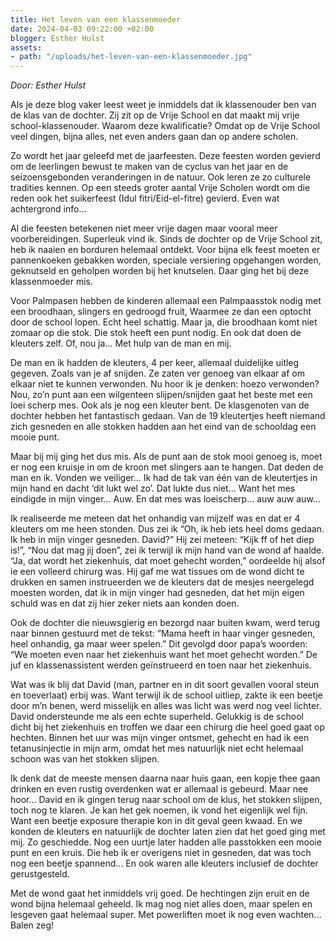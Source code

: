 ```yaml
---
title: Het leven van een klassenmoeder
date: 2024-04-03 09:22:00 +02:00
blogger: Esther Hulst
assets:
- path: "/uploads/het-leven-van-een-klassenmoeder.jpg"
---
```


*Door: Esther Hulst*

Als je deze blog vaker leest weet je inmiddels dat ik klassenouder ben van de klas van de dochter. Zij zit op de Vrije School en dat maakt mij vrije school-klassenouder. Waarom deze kwalificatie? Omdat op de Vrije School veel dingen, bijna alles, net even anders gaan dan op andere scholen. 

Zo wordt het jaar geleefd met de jaarfeesten. Deze feesten worden gevierd om de leerlingen bewust te maken van de cyclus van het jaar en de seizoensgebonden veranderingen in de natuur. Ook leren ze zo culturele tradities kennen. Op een steeds groter aantal Vrije Scholen wordt om die reden ook het suikerfeest (Idul fitri/Eid-el-fitre) gevierd. Even wat achtergrond info… 

Al die feesten betekenen niet meer vrije dagen maar vooral meer voorbereidingen. Superleuk vind ik. Sinds de dochter op de Vrije School zit, heb ik naaien en borduren helemaal ontdekt. Voor bijna elk feest moeten er pannenkoeken gebakken worden, speciale versiering opgehangen worden, geknutseld en geholpen worden bij het knutselen. Daar ging het bij deze klassenmoeder mis.

Voor Palmpasen hebben de kinderen allemaal een Palmpaasstok nodig met een broodhaan, slingers en gedroogd fruit, Waarmee ze dan een optocht door de school lopen. Echt heel schattig. Maar ja, die broodhaan komt niet zomaar op die stok. Die stok heeft een punt nodig. En ook dat doen de kleuters zelf. Of, nou ja… Met hulp van de man en mij.

De man en ik hadden de kleuters, 4 per keer, allemaal duidelijke uitleg gegeven. Zoals van je af snijden. Ze zaten ver genoeg van elkaar af om elkaar niet te kunnen verwonden. Nu hoor ik je denken: hoezo verwonden? Nou, zo’n punt aan een wilgenteen slijpen/snijden gaat het beste met een loei scherp mes. Ook als je nog een kleuter bent. De klasgenoten van de dochter hebben het fantastisch gedaan. Van de 19 kleutertjes heeft niemand zich gesneden en alle stokken hadden aan het eind van de schooldag een mooie punt.

Maar bij mij ging het dus mis. Als de punt aan de stok mooi genoeg is, moet er nog een kruisje in om de kroon met slingers aan te hangen. Dat deden de man en ik. Vonden we veiliger... Ik had de tak van één van de kleutertjes in mijn hand en dacht ‘dit lukt wel zo’. Dat lukte dus niet... Want het mes eindigde in mijn vinger... Auw. En dat mes was loeischerp... auw auw auw...

Ik realiseerde me meteen dat het onhandig van mijzelf was en dat er 4 kleuters om me heen stonden. Dus zei ik “Oh, ik heb iets heel doms gedaan. Ik heb in mijn vinger gesneden. David?” Hij zei meteen: “Kijk ff of het diep is!”, “Nou dat mag jij doen”, zei ik terwijl ik mijn hand van de wond af haalde. “Ja, dat wordt het ziekenhuis, dat moet gehecht worden,” oordeelde hij alsof ie een volleerd chirurg was. Hij gaf me wat tissues om de wond dicht te drukken en samen instrueerden we de kleuters dat de mesjes neergelegd moesten worden, dat ik in mijn vinger had gesneden, dat het mijn eigen schuld was en dat zij hier zeker niets aan konden doen. 

Ook de dochter die nieuwsgierig en bezorgd naar buiten kwam, werd terug naar binnen gestuurd met de tekst: “Mama heeft in haar vinger gesneden, heel onhandig, ga maar weer spelen.” Dit gevolgd door papa’s woorden: “We moeten even naar het ziekenhuis want het moet gehecht worden.” De juf en klassenassistent werden geïnstrueerd en toen naar het ziekenhuis. 

Wat was ik blij dat David (man, partner en in dit soort gevallen vooral steun en toeverlaat) erbij was. Want terwijl ik de school uitliep, zakte ik een beetje door m’n benen, werd misselijk en alles was licht was werd nog veel lichter. David ondersteunde me als een echte superheld. Gelukkig is de school dicht bij het ziekenhuis en troffen we daar een chirurg die heel goed gaat op hechten. Binnen het uur was mijn vinger ontsmet, gehecht en had ik een tetanusinjectie in mijn arm, omdat het mes natuurlijk niet echt helemaal schoon was van het stokken slijpen.

Ik denk dat de meeste mensen daarna naar huis gaan, een kopje thee gaan drinken en even rustig overdenken wat er allemaal is gebeurd. Maar nee hoor... David en ik gingen terug naar school om de klus, het stokken slijpen, toch nog te klaren. Je kan het gek noemen, ik vond het eigenlijk wel fijn. Want een beetje exposure therapie kon in dit geval geen kwaad. En we konden de kleuters en natuurlijk de dochter laten zien dat het goed ging met mij. Zo geschiedde. Nog een uurtje later hadden alle passtokken een mooie punt en een kruis. Die heb ik er overigens niet in gesneden, dat was toch nog een beetje spannend... En ook waren alle kleuters inclusief de dochter gerustgesteld.

Met de wond gaat het inmiddels vrij goed. De hechtingen zijn eruit en de wond bijna helemaal geheeld. Ik mag nog niet alles doen, maar spelen en lesgeven gaat helemaal super. Met powerliften moet ik nog even wachten... Balen zeg!